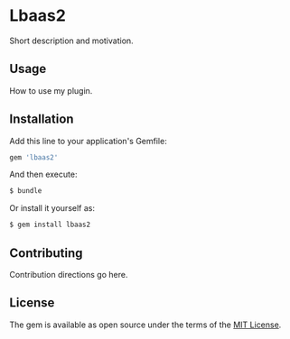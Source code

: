 # Lbaas2
Short description and motivation.

## Usage
How to use my plugin.

## Installation
Add this line to your application's Gemfile:

```ruby
gem 'lbaas2'
```

And then execute:
```bash
$ bundle
```

Or install it yourself as:
```bash
$ gem install lbaas2
```

## Contributing
Contribution directions go here.

## License
The gem is available as open source under the terms of the [MIT License](https://opensource.org/licenses/MIT).
